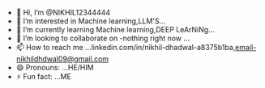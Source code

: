 - 👋 Hi, I’m @NIKHIL12344444
- 👀 I’m interested in Machine learning,LLM'S...
- 🌱 I’m currently learning Machine learning,DEEP LeArNiNg...
- 💞️ I’m looking to collaborate on -nothing right now ...
- 📫 How to reach me ...linkedin.com/in/nikhil-dhadwal-a8375b1ba,email-nikhildhdwal09@gmail.com
- 😄 Pronouns: ...HE/HIM
- ⚡ Fun fact: ...ME

<!---
NIKHIL12344444/NIKHIL12344444 is a ✨ special ✨ repository because its `README.md` (this file) appears on your GitHub profile.
You can click the Preview link to take a look at your changes.
--->
